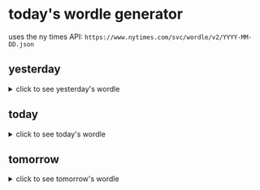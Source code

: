 # today's wordle generator

uses the ny times API: `https://www.nytimes.com/svc/wordle/v2/YYYY-MM-DD.json`

## yesterday

<details>
    <summary>click to see yesterday's wordle</summary>

    sleep

</details>

## today

<details>
    <summary>click to see today's wordle</summary>

    sharp

</details>

## tomorrow

<details>
    <summary>click to see tomorrow's wordle</summary>

    shift

</details>
